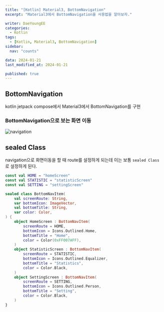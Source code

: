 ```yaml
---
title: "[Kotlin] Material3, BottomNavigation"
excerpt: "Material3에서 BottomNavigation을 사용법을 알아보자."

writer: DaeYoungEE
categories:
  - Kotlin
tags:
  - [Kotlin, Material3, BottomNavigation]
sidebar:
  nav: "counts"

data: 2024-01-21
last_modified_at: 2024-01-21

published: true
---
```


## BottomNavigation

kotlin jetpack compose에서 Material3에서 BottomNavigation를 구현

### BottomNavigation으로 보는 화면 이동

![navigation](https://github.com/DaeYoungee/Compose_study/assets/121485300/8cc5f86c-0104-428b-b6f8-aab1893373cb)

## sealed Class

navigation으로 화면이동을 할 때 route를 설정하게 되는데 이는 보통 `sealed Class`로 설정하게 된다.

```kotlin
const val HOME = "homeScreen"
const val STATISTIC = "statisticScreen"
const val SETTING = "settingScreen"

sealed class BottomNavItem(
    val screenRoute: String,
    var bottomIcon: ImageVector,
    val bottomTitle: String,
    var color: Color,
) {
    object HomeScreen : BottomNavItem(
        screenRoute = HOME,
        bottomIcon = Icons.Outlined.Home,
        bottomTitle = "Home",
        color = Color(0xFF007AFF),
    )
    object StatisticScreen : BottomNavItem(
        screenRoute = STATISTIC,
        bottomIcon = Icons.Outlined.Equalizer,
        bottomTitle = "Statistics",
        color = Color.Black,
    )
    object SettingScreen : BottomNavItem(
        screenRoute = SETTING,
        bottomIcon = Icons.Outlined.Person,
        bottomTitle = "Setting",
        color = Color.Black,
    )
}
```
